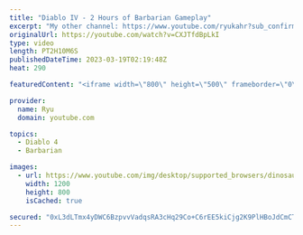 ```yaml
---
title: "Diablo IV - 2 Hours of Barbarian Gameplay"
excerpt: "My other channel: https://www.youtube.com/ryukahr?sub_confirmation=1 My other other channel: ..."
originalUrl: https://youtube.com/watch?v=CXJTfdBpLkI
type: video
length: PT2H10M6S
publishedDateTime: 2023-03-19T02:19:48Z
heat: 290

featuredContent: "<iframe width=\"800\" height=\"500\" frameborder=\"0\" src=\"https://www.youtube.com/embed/CXJTfdBpLkI\" allow=\"accelerometer; autoplay; encrypted-media; gyroscope; picture-in-picture\" allowfullscreen></iframe>"

provider:
  name: Ryu
  domain: youtube.com

topics:
  - Diablo 4
  - Barbarian

images:
  - url: https://www.youtube.com/img/desktop/supported_browsers/dinosaur.png
    width: 1200
    height: 800
    isCached: true

secured: "0xL3dLTmx4yDWC6BzpvvVadqsRA3cHq29Co+C6rEE5kiCjg2K9PlHBoJdCmCT8OjEJw515w30Wjr0MSW49oXuT7+MK3/dgfsXnxo/HgnpzIPFq3INCXdf3gc6fsA4IW6lu7TTISprCO0M2niYcZOE+1pJagbbdi2TNiu9jXbdR3LtpheZJiHPWml4qnd78QibBkqzh5UA0Nzu7QaAnTH8/uMsxI2rifdoVRUOrsriwgksozvFy/HpYuXbHmNoA2R+qm8UgLDJXjGvHQyQynuXSgZw5fplYIHVh9ORuo/7YsUm8B8PZWFAYBiVDaNSFG8GxVYoWr3X0fHTIkuTupcwfTVj5Ir7Xs1pEyLf2I8Sn/Y8VUb9hkjRoyci6jx5aSOZ6FOXsnt7MFuvYmBRtmliuVvHYd2a/F3wd8yJSPjc/A=;y2HyzxqzepxtGuVglffVQw=="
---
```



